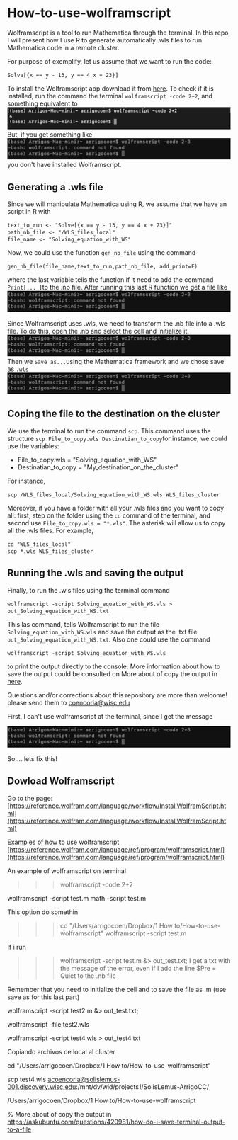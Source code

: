 # How-to-use-wolframscript

Wolframscript is a tool to run Mathematica through the terminal. In this repo I will present how I use R to generate automatically .wls files to run Mathematica code in a remote cluster.

For purpose of exemplify, let us assume that we want to run the code:

```
Solve[{x == y - 13, y == 4 x + 23}]
```
To install the Wolframscript app download it from [here](https://reference.wolfram.com/language/workflow/InstallWolframScript.html). To check if it is installed, run the command the terminal `wolframscript -code 2+2`, and something equivalent to 
![Test Image 1](Fig_wolframscript_is_ok.png)
But, if you get something like
![Test Image 1](Fig_error.png)
you don't have installed Wolframscript.

## Generating a .wls file

Since we will manipulate Mathematica using R, we assume that we have an script in R with
```
text_to_run <- "Solve[{x == y - 13, y == 4 x + 23}]"
path_nb_file <- "/WLS_files_local"
file_name <- "Solving_equation_with_WS"
```
Now, we could use the function `gen_nb_file` using the command
```
gen_nb_file(file_name,text_to_run,path_nb_file, add_print=F)
```
where the last variable tells the function if it need to add the command `Print[... ]`to the .nb file. After running this last R function we get a file like
![Test Image 1](Fig_error.png)

Since Wolframscript uses .wls, we need to transform the .nb file into a .wls file. To do this, open the .nb and select the cell and initialize it.
![Test Image 1](Fig_error.png)
Then we `Save as...`using the Mathematica framework and we chose save as `.wls`
![Test Image 1](Fig_error.png)

## Coping the file to the destination on the cluster

We use the terminal to run the command `scp`. This command uses the structure `scp File_to_copy.wls Destinatian_to_copy`for instance, we could use the variables:
* File_to_copy.wls = "Solving_equation_with_WS"
* Destinatian_to_copy = "My_destination_on_the_cluster"

For instance, 
```
scp /WLS_files_local/Solving_equation_with_WS.wls WLS_files_cluster
```

Moreover, if you have a folder with all your .wls files and you want to copy all: first, step on the folder using the `cd` command of the terminal, and second use `File_to_copy.wls = "*.wls"`. The asterisk will allow us to copy all the .wls files. For example,
```
cd "WLS_files_local"
scp *.wls WLS_files_cluster
```
## Running the .wls and saving the output

Finally, to run the .wls files using the terminal command 
```
wolframscript -script Solving_equation_with_WS.wls > out_Solving_equation_with_WS.txt
```
This las command, tells Wolframscript to run the file ` Solving_equation_with_WS.wls` and save the output as the .txt file `out_Solving_equation_with_WS.txt`. Also one could use the command 
```
wolframscript -script Solving_equation_with_WS.wls 
```
to print the output directly to the console. More information about how to save the output could be consulted on More about of copy the output in [here](https://askubuntu.com/questions/420981/how-do-i-save-terminal-output-to-a-file).

Questions and/or corrections about this repository are more than welcome! please send them to coencoria@wisc.edu 






First, I can't use wolframscript at the terminal, since I get the message
 
![Test Image 1](Fig_error.png)

So.... lets fix this!

## Dowload Wolframscript

Go to the page:
[https://reference.wolfram.com/language/workflow/InstallWolframScript.html](https://reference.wolfram.com/language/workflow/InstallWolframScript.html)

Examples of how to use wolframscript 
[https://reference.wolfram.com/language/ref/program/wolframscript.html](https://reference.wolfram.com/language/ref/program/wolframscript.html)

An example of wolframscript on terminal
>>> wolframscript -code 2+2



wolframscript -script test.m
math -script test.m



This option do somethin
>>> cd "/Users/arrigocoen/Dropbox/1 How to/How-to-use-wolframscript"
>>> wolframscript -script test.m

If i run 
>>> wolframscript -script test.m &> out_test.txt; 
I get a txt with the message of the error,
even if I add the line 
$Pre = Quiet
to the .nb file 

Remember that you need to initialize the cell and to save the file as .m (use save as for this last part)

wolframscript -script test2.m &> out_test.txt; 

wolframscript -file test2.wls



wolframscript -script test4.wls > out_test4.txt



Copiando archivos de local al cluster

cd "/Users/arrigocoen/Dropbox/1 How to/How-to-use-wolframscript"

scp test4.wls acoencoria@solislemus-001.discovery.wisc.edu:/mnt/dv/wid/projects1/SolisLemus-ArrigoCC/

/Users/arrigocoen/Dropbox/1 How to/How-to-use-wolframscript


% More about of copy the output in https://askubuntu.com/questions/420981/how-do-i-save-terminal-output-to-a-file





